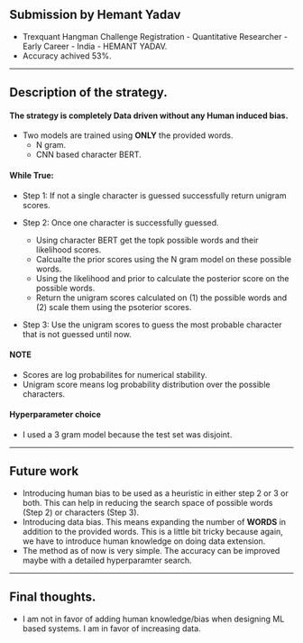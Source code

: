 ## Submission by Hemant Yadav
* Trexquant Hangman Challenge Registration - Quantitative Researcher - Early Career - India - HEMANT YADAV. 
* Accuracy achived 53%. 

---

## Description of the strategy. 
#### The strategy is completely Data driven without any Human induced bias.   

* Two models are trained using **ONLY** the provided words. 
    * N gram.
    * CNN based character BERT. 

#### While True: 

* Step 1: If not a single character is guessed successfully return unigram scores. 

* Step 2: Once one character is successfully guessed.
    
    * Using character BERT get the topk possible words and their likelihood scores. 
    * Calcualte the prior scores using the N gram model on these possible words. 
    * Using the likelihood and prior to calculate the posterior score on the possible words. 
    * Return the unigram scores calculated on (1) the possible words and (2) scale them using the psoterior scores. 

* Step 3: Use the unigram scores to guess the most probable character that is not guessed until now. 


#### NOTE
* Scores are log probabilites for numerical stability.
* Unigram score means log probability distribution over the possible characters. 

#### Hyperparameter choice
* I used a 3 gram model because the test set was disjoint.

---

## Future work
* Introducing human bias to be used as a heuristic in either step 2 or 3 or both. This can help in reducing the search space of possible words (Step 2) or characters (Step 3).
* Introducing data bias. This means expanding the number of **WORDS** in addition to the provided words. This is a little bit tricky because again, we have to introduce human knowledge on doing data extension. 
* The method as of now is very simple. The accuracy can be improved maybe with a detailed hyperparamter search.

---

## Final thoughts.
*  I am not in favor of adding human knowledge/bias when designing ML based systems. I am in favor of increasing data. 


